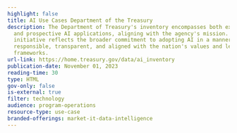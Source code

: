 ```yaml
---
highlight: false
title: AI Use Cases Department of the Treasury
description: The Department of Treasury's inventory encompasses both existing
  and prospective AI applications, aligning with the agency's mission. This
  initiative reflects the broader commitment to adopting AI in a manner that is
  responsible, transparent, and aligned with the nation's values and legal
  frameworks.
url-link: https://home.treasury.gov/data/ai_inventory
publication-date: November 01, 2023
reading-time: 30
type: HTML
gov-only: false
is-external: true
filter: technology
audience: program-operations
resource-type: use-case
branded-offerings: market-it-data-intelligence
---
```

